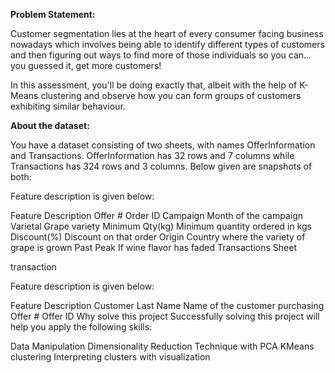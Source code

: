 **Problem Statement:**

Customer segmentation lies at the heart of every consumer facing business nowadays which involves being able to identify different types of customers and then figuring out ways to find more of those individuals so you can… you guessed it, get more customers!

In this assessment, you'll be doing exactly that, albeit with the help of K-Means clustering and observe how you can form groups of customers exhibiting similar behaviour.

**About the dataset:**

You have a dataset consisting of two sheets, with names OfferInformation and Transactions. OfferInformation has 32 rows and 7 columns while Transactions has 324 rows and 3 columns. Below given are snapshots of both:

Feature description is given below:

Feature	Description
Offer #	Order ID
Campaign	Month of the campaign
Varietal	Grape variety
Minimum Qty(kg)	Minimum quantity ordered in kgs
Discount(%)	Discount on that order
Origin	Country where the variety of grape is grown
Past Peak	If wine flavor has faded
Transactions Sheet

transaction

Feature description is given below:

Feature	Description
Customer Last Name	Name of the customer purchasing
Offer #	Offer ID
Why solve this project
Successfully solving this project will help you apply the following skills:

Data Manipulation
Dimensionality Reduction Technique with PCA
KMeans clustering
Interpreting clusters with visualization
